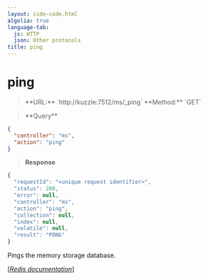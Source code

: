 ```yaml
---
layout: side-code.html
algolia: true
language-tab:
  js: HTTP
  json: Other protocols
title: ping
---
```


# ping




<blockquote class="js">
<p>
**URL:** `http://kuzzle:7512/ms/_ping`  
**Method:** `GET`
</p>
</blockquote>

<blockquote class="json">
<p>
**Query**
</p>
</blockquote>


```json
{
  "controller": "ms",
  "action": "ping"
}
```

>**Response**

```javascript
{
  "requestId": "<unique request identifier>",
  "status": 200,
  "error": null,
  "controller": "ms",
  "action": "ping",
  "collection": null,
  "index": null,
  "volatile": null,
  "result": "PONG"
}
```

Pings the memory storage database.

[[_Redis documentation_]](https://redis.io/commands/ping)
